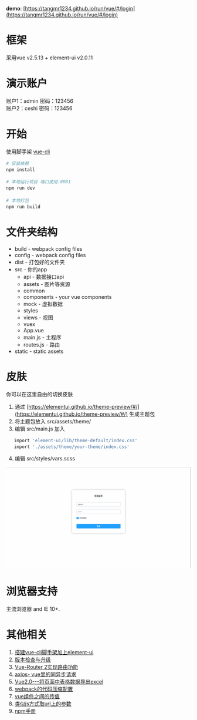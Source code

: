 **demo**: [https://tangmr1234.github.io/run/vue/#/login](https://tangmr1234.github.io/run/vue/#/login)

# 框架
采用vue v2.5.13 + element-ui v2.0.11

# 演示账户
账户1：admin  密码：123456    
账户2：ceshi  密码：123456

# 开始
使用脚手架 [vue-cli](https://github.com/vuejs/vue-cli)

``` bash
# 安装依赖
npm install

# 本地运行项目 端口使用:8081
npm run dev

# 本地打包
npm run build

```

# 文件夹结构
* build - webpack config files
* config - webpack config files
* dist - 打包好的文件夹
* src - 你的app
    * api - 数据接口api
    * assets - 图片等资源
    * common
    * components - your vue components
    * mock - 虚拟数据
    * styles
    * views - 视图
    * vuex 
    * App.vue
    * main.js - 主程序
    * routes.js - 路由 
* static - static assets

# 皮肤
你可以在这里自由的切换皮肤 
1. 通过 [https://elementui.github.io/theme-preview/#/](https://elementui.github.io/theme-preview/#/) 生成主题包
2. 将主题包放入 src/assets/theme/
3. 编辑 src/main.js 加入
``` bash
   import 'element-ui/lib/theme-default/index.css'
   import './assets/theme/your-theme/index.css'
```
4. 编辑 src/styles/vars.scss

![theme-blue](https://raw.githubusercontent.com/taylorchen709/markdown-images/master/vueadmin/rec-demo.gif)

# 浏览器支持

主流浏览器 and IE 10+.

# 其他相关

1. [搭建vue-cli脚手架加上element-ui](https://segmentfault.com/a/1190000010291674)
2. [版本检查与升级](http://blog.csdn.net/wojiaomaxiaoqi/article/details/78428738)
3. [Vue-Router 2实现路由功能](http://blog.csdn.net/sinat_17775997/article/details/54710420)
4. [axios- vue里的同异步请求](https://github.com/axios/axios)
5. [Vue2.0---将页面中表格数据导出excel](https://www.cnblogs.com/Mrfan217/p/6944238.html)
6. [webpack的代码压缩配置](http://www.css88.com/doc/webpack2/plugins/uglifyjs-webpack-plugin/)
7. [vue组件之间的传值](https://www.cnblogs.com/missxiaojun/p/6882491.html)
8. [类似js方式取url上的参数](https://www.cnblogs.com/xyyt/p/6068981.html)
9. [npm手册](https://segmentfault.com/a/1190000009315989)
